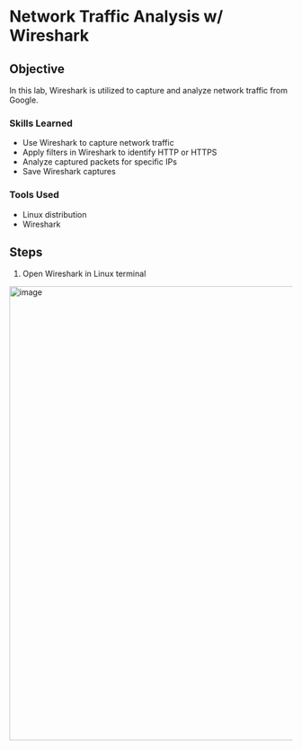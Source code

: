 # Network Traffic Analysis w/ Wireshark

## Objective

In this lab, Wireshark is utilized to capture and analyze network traffic from Google.

### Skills Learned

 - Use Wireshark to capture network traffic
 - Apply filters in Wireshark to identify HTTP or HTTPS
 - Analyze captured packets for specific IPs
 - Save Wireshark captures

### Tools Used

- Linux distribution
- Wireshark

## Steps

1. Open Wireshark in Linux terminal
<img width="1556" height="808" alt="image" src="https://github.com/user-attachments/assets/e4128bb6-26cc-4511-9cd1-c58f5349571a" />

